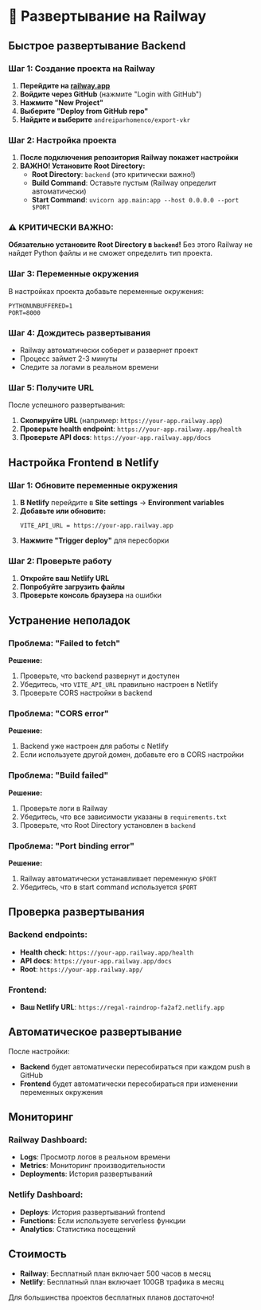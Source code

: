 # 🚀 Развертывание на Railway

## Быстрое развертывание Backend

### Шаг 1: Создание проекта на Railway

1. **Перейдите на [railway.app](https://railway.app)**
2. **Войдите через GitHub** (нажмите "Login with GitHub")
3. **Нажмите "New Project"**
4. **Выберите "Deploy from GitHub repo"**
5. **Найдите и выберите** `andreiparhomenco/export-vkr`

### Шаг 2: Настройка проекта

1. **После подключения репозитория Railway покажет настройки**
2. **ВАЖНО! Установите Root Directory:**
   - **Root Directory**: `backend` (это критически важно!)
   - **Build Command**: Оставьте пустым (Railway определит автоматически)
   - **Start Command**: `uvicorn app.main:app --host 0.0.0.0 --port $PORT`

### ⚠️ КРИТИЧЕСКИ ВАЖНО:
**Обязательно установите Root Directory в `backend`!** Без этого Railway не найдет Python файлы и не сможет определить тип проекта.

### Шаг 3: Переменные окружения

В настройках проекта добавьте переменные окружения:
```
PYTHONUNBUFFERED=1
PORT=8000
```

### Шаг 4: Дождитесь развертывания

- Railway автоматически соберет и развернет проект
- Процесс займет 2-3 минуты
- Следите за логами в реальном времени

### Шаг 5: Получите URL

После успешного развертывания:
1. **Скопируйте URL** (например: `https://your-app.railway.app`)
2. **Проверьте health endpoint**: `https://your-app.railway.app/health`
3. **Проверьте API docs**: `https://your-app.railway.app/docs`

## Настройка Frontend в Netlify

### Шаг 1: Обновите переменные окружения

1. **В Netlify** перейдите в **Site settings** → **Environment variables**
2. **Добавьте или обновите:**
   ```
   VITE_API_URL = https://your-app.railway.app
   ```
3. **Нажмите "Trigger deploy"** для пересборки

### Шаг 2: Проверьте работу

1. **Откройте ваш Netlify URL**
2. **Попробуйте загрузить файлы**
3. **Проверьте консоль браузера** на ошибки

## Устранение неполадок

### Проблема: "Failed to fetch"
**Решение:**
1. Проверьте, что backend развернут и доступен
2. Убедитесь, что `VITE_API_URL` правильно настроен в Netlify
3. Проверьте CORS настройки в backend

### Проблема: "CORS error"
**Решение:**
1. Backend уже настроен для работы с Netlify
2. Если используете другой домен, добавьте его в CORS настройки

### Проблема: "Build failed"
**Решение:**
1. Проверьте логи в Railway
2. Убедитесь, что все зависимости указаны в `requirements.txt`
3. Проверьте, что Root Directory установлен в `backend`

### Проблема: "Port binding error"
**Решение:**
1. Railway автоматически устанавливает переменную `$PORT`
2. Убедитесь, что в start command используется `$PORT`

## Проверка развертывания

### Backend endpoints:
- **Health check**: `https://your-app.railway.app/health`
- **API docs**: `https://your-app.railway.app/docs`
- **Root**: `https://your-app.railway.app/`

### Frontend:
- **Ваш Netlify URL**: `https://regal-raindrop-fa2af2.netlify.app`

## Автоматическое развертывание

После настройки:
- **Backend** будет автоматически пересобираться при каждом push в GitHub
- **Frontend** будет автоматически пересобираться при изменении переменных окружения

## Мониторинг

### Railway Dashboard:
- **Logs**: Просмотр логов в реальном времени
- **Metrics**: Мониторинг производительности
- **Deployments**: История развертываний

### Netlify Dashboard:
- **Deploys**: История развертываний frontend
- **Functions**: Если используете serverless функции
- **Analytics**: Статистика посещений

## Стоимость

- **Railway**: Бесплатный план включает 500 часов в месяц
- **Netlify**: Бесплатный план включает 100GB трафика в месяц

Для большинства проектов бесплатных планов достаточно!
